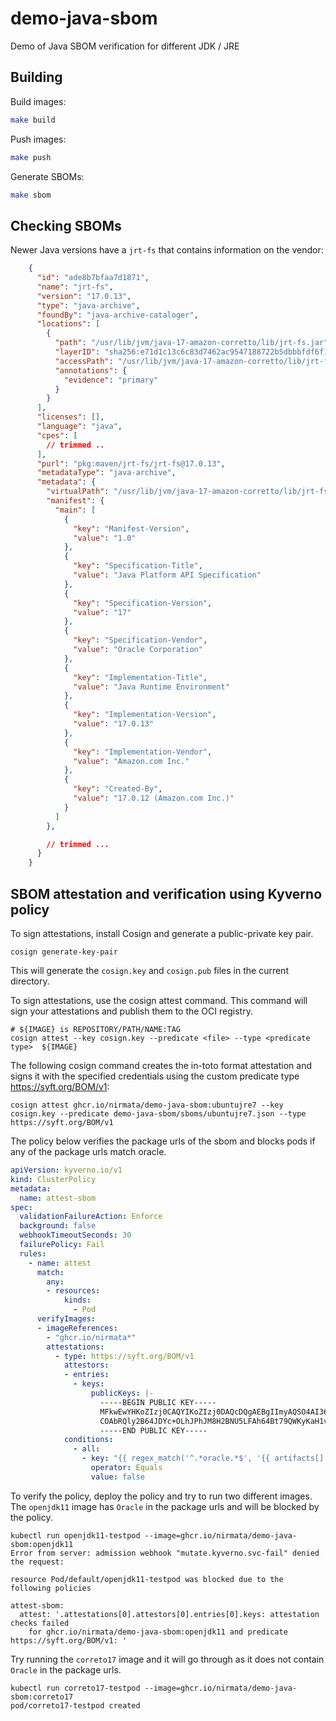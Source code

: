 # demo-java-sbom

Demo of Java SBOM verification for different JDK / JRE 

## Building

Build images:

```sh
make build
```

Push images:
```sh
make push
```

Generate SBOMs:
```sh
make sbom
```

## Checking SBOMs

Newer Java versions have a `jrt-fs` that contains information on the vendor:

```json
    {
      "id": "ade8b7bfaa7d1871",
      "name": "jrt-fs",
      "version": "17.0.13",
      "type": "java-archive",
      "foundBy": "java-archive-cataloger",
      "locations": [
        {
          "path": "/usr/lib/jvm/java-17-amazon-corretto/lib/jrt-fs.jar",
          "layerID": "sha256:e71d1c13c6c83d7462ac9547188722b5dbbbfdf6f108b27f675b4929b5cc9f0a",
          "accessPath": "/usr/lib/jvm/java-17-amazon-corretto/lib/jrt-fs.jar",
          "annotations": {
            "evidence": "primary"
          }
        }
      ],
      "licenses": [],
      "language": "java",
      "cpes": [ 
        // trimmed ..
      ],
      "purl": "pkg:maven/jrt-fs/jrt-fs@17.0.13",
      "metadataType": "java-archive",
      "metadata": {
        "virtualPath": "/usr/lib/jvm/java-17-amazon-corretto/lib/jrt-fs.jar",
        "manifest": {
          "main": [
            {
              "key": "Manifest-Version",
              "value": "1.0"
            },
            {
              "key": "Specification-Title",
              "value": "Java Platform API Specification"
            },
            {
              "key": "Specification-Version",
              "value": "17"
            },
            {
              "key": "Specification-Vendor",
              "value": "Oracle Corporation"
            },
            {
              "key": "Implementation-Title",
              "value": "Java Runtime Environment"
            },
            {
              "key": "Implementation-Version",
              "value": "17.0.13"
            },
            {
              "key": "Implementation-Vendor",
              "value": "Amazon.com Inc."
            },
            {
              "key": "Created-By",
              "value": "17.0.12 (Amazon.com Inc.)"
            }
          ]
        },

        // trimmed ...
      }
    }
```

## SBOM attestation and verification using Kyverno policy

To sign attestations, install Cosign and generate a public-private key pair.

```
cosign generate-key-pair
```
This will generate the `cosign.key` and `cosign.pub` files in the current directory.

To sign attestations, use the cosign attest command. This command will sign your attestations and publish them to the OCI registry.

```
# ${IMAGE} is REPOSITORY/PATH/NAME:TAG
cosign attest --key cosign.key --predicate <file> --type <predicate type>  ${IMAGE} 

```

The following cosign command creates the in-toto format attestation and signs it with the specified credentials using the custom predicate type https://syft.org/BOM/v1:

```
cosign attest ghcr.io/nirmata/demo-java-sbom:ubuntujre7 --key cosign.key --predicate demo-java-sbom/sboms/ubuntujre7.json --type https://syft.org/BOM/v1
```

The policy below verifies the package urls of the sbom and blocks pods if any of the package urls match oracle.

```yaml
apiVersion: kyverno.io/v1
kind: ClusterPolicy
metadata:
  name: attest-sbom
spec:
  validationFailureAction: Enforce
  background: false
  webhookTimeoutSeconds: 30
  failurePolicy: Fail
  rules:
    - name: attest
      match:
        any:
        - resources:
            kinds:
              - Pod
      verifyImages:
      - imageReferences:
        - "ghcr.io/nirmata*"
        attestations:
          - type: https://syft.org/BOM/v1
            attestors:
            - entries:
              - keys:
                  publicKeys: |-
                    -----BEGIN PUBLIC KEY-----
                    MFkwEwYHKoZIzj0CAQYIKoZIzj0DAQcDQgAEBgIImyAQSO4AI36uPF0FOj133HPJ
                    COAbRQly2B64JDYc+OLhJPhJM8H2BNU5LFAh64Bt79QWKyKaH1vNZRGxUw==
                    -----END PUBLIC KEY-----
            conditions:
              - all:
                - key: "{{ regex_match('^.*oracle.*$', '{{ artifacts[].purl }}') }}"
                  operator: Equals
                  value: false
```

To verify the policy, deploy the policy and try to run two different images. The `openjdk11` image has `Oracle` in the package urls and will be blocked by the policy. 

```
kubectl run openjdk11-testpod --image=ghcr.io/nirmata/demo-java-sbom:openjdk11
Error from server: admission webhook "mutate.kyverno.svc-fail" denied the request:

resource Pod/default/openjdk11-testpod was blocked due to the following policies

attest-sbom:
  attest: '.attestations[0].attestors[0].entries[0].keys: attestation checks failed
    for ghcr.io/nirmata/demo-java-sbom:openjdk11 and predicate https://syft.org/BOM/v1: '
```

Try running the `correto17` image and it will go through as it does not contain `Oracle` in the package urls. 

```
kubectl run correto17-testpod --image=ghcr.io/nirmata/demo-java-sbom:correto17
pod/correto17-testpod created
```

